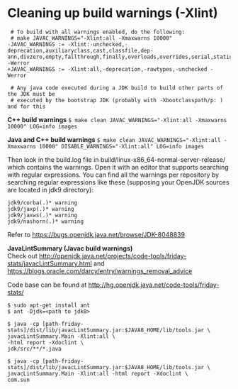 # Cleaning up build warnings  (-Xlint)

```
 # To build with all warnings enabled, do the following:
 # make JAVAC_WARNINGS="-Xlint:all -Xmaxwarns 10000"
-JAVAC_WARNINGS := -Xlint:-unchecked,-deprecation,auxiliaryclass,cast,classfile,dep-ann,divzero,empty,fallthrough,finally,overloads,overrides,serial,static,try,varargs -Werror
+JAVAC_WARNINGS := -Xlint:all,-deprecation,-rawtypes,-unchecked -Werror
 
 # Any java code executed during a JDK build to build other parts of the JDK must be 
 # executed by the bootstrap JDK (probably with -Xbootclasspath/p: ) and for this
```
**C++ build warnings**
```$ make clean JAVAC_WARNINGS="-Xlint:all -Xmaxwarns 10000" LOG=info images```

**Java and C++ build warnings**
```$ make clean JAVAC_WARNINGS="-Xlint:all -Xmaxwarns 10000" DISABLE_WARNINGS="-Xlint:all" LOG=info images```

Then look in the build.log file in build/linux-x86_64-normal-server-release/ which contains the warnings. Open it with an editor that supports searching with regular expressions. You can find all the warnings per repository by searching regular expressions like these (supposing your OpenJDK sources are located in jdk9 directory):

```
jdk9/corba(.)* warning
jdk9/jaxp(.)* warning
jdk9/jaxws(.)* warning
jdk9/nashorn(.)* warning
```
Refer to https://bugs.openjdk.java.net/browse/JDK-8048839 

**JavaLintSummary (Javac build warnings)**<br/>
Check out http://openjdk.java.net/projects/code-tools/friday-stats/javacLintSummary.html and https://blogs.oracle.com/darcy/entry/warnings_removal_advice

Code base can be found at http://hg.openjdk.java.net/code-tools/friday-stats/

```
$ sudo apt-get install ant
$ ant -Djdk=<path to jdk8>

$ java -cp [path-friday-stats]/dist/lib/javacLintSummary.jar:$JAVA8_HOME/lib/tools.jar \
javacLintSummary.Main -Xlint:all \ 
-html report -Xdoclint \
jdk/src/**/*.java

$ java -cp [path-friday-stats]/dist/lib/javacLintSummary.jar:$JAVA8_HOME/lib/tools.jar \ javacLintSummary.Main -Xlint:all -html report -Xdoclint \
com.sun 
```